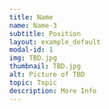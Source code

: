 ```yaml
---
title: Name
name: Name-3
subtitle: Position
layout: example_default
modal-id: 1
img: TBD.jpg
thumbnail: TBD.jpg
alt: Picture of TBD
topic: Topic
description: More Info
---
```

